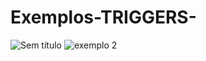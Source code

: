 # Exemplos-TRIGGERS-
![Sem título](https://github.com/Andrade25M/Exemplos-TRIGGERS-/assets/164424042/37712a8c-12bd-47ea-adeb-1ccc1263738e)
![exemplo 2](https://github.com/Andrade25M/Exemplos-TRIGGERS-/assets/164424042/e02db88f-6db8-4edd-9151-94787aeaa6e2)


